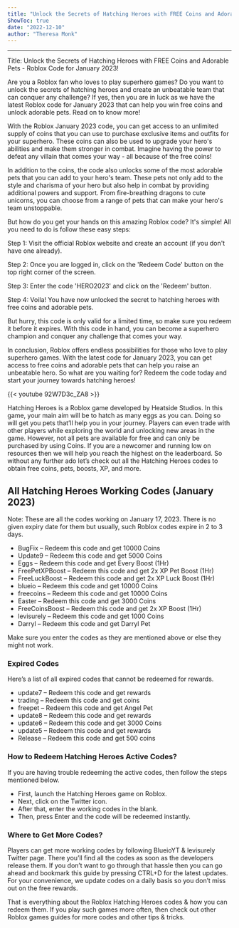 ```yaml
---
title: "Unlock the Secrets of Hatching Heroes with FREE Coins and Adorable Pets - Roblox Code for January 2023!"
ShowToc: true 
date: "2022-12-10"
author: "Theresa Monk"
---
```

*****
Title: Unlock the Secrets of Hatching Heroes with FREE Coins and Adorable Pets - Roblox Code for January 2023!

Are you a Roblox fan who loves to play superhero games? Do you want to unlock the secrets of hatching heroes and create an unbeatable team that can conquer any challenge? If yes, then you are in luck as we have the latest Roblox code for January 2023 that can help you win free coins and unlock adorable pets. Read on to know more!

With the Roblox January 2023 code, you can get access to an unlimited supply of coins that you can use to purchase exclusive items and outfits for your superhero. These coins can also be used to upgrade your hero's abilities and make them stronger in combat. Imagine having the power to defeat any villain that comes your way - all because of the free coins!

In addition to the coins, the code also unlocks some of the most adorable pets that you can add to your hero's team. These pets not only add to the style and charisma of your hero but also help in combat by providing additional powers and support. From fire-breathing dragons to cute unicorns, you can choose from a range of pets that can make your hero's team unstoppable.

But how do you get your hands on this amazing Roblox code? It's simple! All you need to do is follow these easy steps:

Step 1: Visit the official Roblox website and create an account (if you don't have one already).

Step 2: Once you are logged in, click on the 'Redeem Code' button on the top right corner of the screen.

Step 3: Enter the code 'HERO2023' and click on the 'Redeem' button.

Step 4: Voila! You have now unlocked the secret to hatching heroes with free coins and adorable pets.

But hurry, this code is only valid for a limited time, so make sure you redeem it before it expires. With this code in hand, you can become a superhero champion and conquer any challenge that comes your way.

In conclusion, Roblox offers endless possibilities for those who love to play superhero games. With the latest code for January 2023, you can get access to free coins and adorable pets that can help you raise an unbeatable hero. So what are you waiting for? Redeem the code today and start your journey towards hatching heroes!

{{< youtube 92W7D3c_ZA8 >}} 



Hatching Heroes is a Roblox game developed by Heatside Studios. In this game, your main aim will be to hatch as many eggs as you can. Doing so will get you pets that’ll help you in your journey. Players can even trade with other players while exploring the world and unlocking new areas in the game. However, not all pets are available for free and can only be purchased by using Coins. If you are a newcomer and running low on resources then we will help you reach the highest on the leaderboard. So without any further ado let’s check out all the Hatching Heroes codes to obtain free coins, pets, boosts, XP, and more.
 
## All Hatching Heroes Working Codes (January 2023)
 
Note: These are all the codes working on January 17, 2023. There is no given expiry date for them but usually, such Roblox codes expire in 2 to 3 days.
 
- BugFix – Redeem this code and get 10000 Coins
 - Update9 – Redeem this code and get 5000 Coins
 - Eggs – Redeem this code and get Every Boost (1Hr)
 - FreePetXPBoost – Redeem this code and get 2x XP Pet Boost (1Hr)
 - FreeLuckBoost – Redeem this code and get 2x XP Luck Boost (1Hr)
 - blueio – Redeem this code and get 10000 Coins
 - freecoins – Redeem this code and get 10000 Coins
 - Easter – Redeem this code and get 3000 Coins
 - FreeCoinsBoost – Redeem this code and get 2x XP Boost (1Hr)
 - levisurely – Redeem this code and get 1000 Coins
 - Darryl – Redeem this code and get Darryl Pet

 
Make sure you enter the codes as they are mentioned above or else they might not work.
 
### Expired Codes
 
Here’s a list of all expired codes that cannot be redeemed for rewards.
 
- update7 – Redeem this code and get rewards
 - trading – Redeem this code and get coins
 - freepet – Redeem this code and get Angel Pet
 - update8 – Redeem this code and get rewards
 - update6 – Redeem this code and get 3000 Coins
 - update5 – Redeem this code and get rewards
 - Release – Redeem this code and get 500 coins

 
### How to Redeem Hatching Heroes Active Codes?
 
If you are having trouble redeeming the active codes, then follow the steps mentioned below.
 

 
- First, launch the Hatching Heroes game on Roblox.
 - Next, click on the Twitter icon.
 - After that, enter the working codes in the blank.
 - Then, press Enter and the code will be redeemed instantly.

 
### Where to Get More Codes?
 
Players can get more working codes by following BlueioYT & levisurely Twitter page. There you’ll find all the codes as soon as the developers release them. If you don’t want to go through that hassle then you can go ahead and bookmark this guide by pressing CTRL+D for the latest updates. For your convenience, we update codes on a daily basis so you don’t miss out on the free rewards.
 
That is everything about the Roblox Hatching Heroes codes & how you can redeem them. If you play such games more often, then check out other Roblox games guides for more codes and other tips & tricks.




